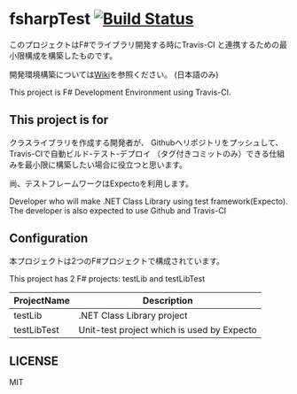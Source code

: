 # fsharpTest [![Build Status](https://travis-ci.org/kuroyakov/fsharpTest.svg?branch=master)](https://travis-ci.org/kuroyakov/fsharpTest)
このプロジェクトはF#でライブラリ開発する時にTravis-CI
と連携するための最小限構成を構築したものです。

開発環境構築については[Wiki](https://github.com/kuroyakov/fsharpTest/wiki)を参照ください。
(日本語のみ)

This project is F# Development Environment using Travis-CI.



## This project is for

クラスライブラリを作成する開発者が、
Githubへリポジトリをプッシュして、Travis-CIで自動ビルド-テスト-デプロイ
（タグ付きコミットのみ）できる仕組みを最小限に構築したい場合に役立つと思います。

尚、テストフレームワークはExpectoを利用します。

Developer who will make .NET Class Library 
using test framework(Expecto).
The developer is also expected to use Github and Travis-CI

## Configuration
本プロジェクトは2つのF#プロジェクトで構成されています。

This project has 2 F# projects: testLib and testLibTest

| ProjectName | Description                              |
|-------------|------------------------------------------|
| testLib     |.NET Class Library project                |
| testLibTest |Unit-test project which is used by Expecto|

## LICENSE
MIT